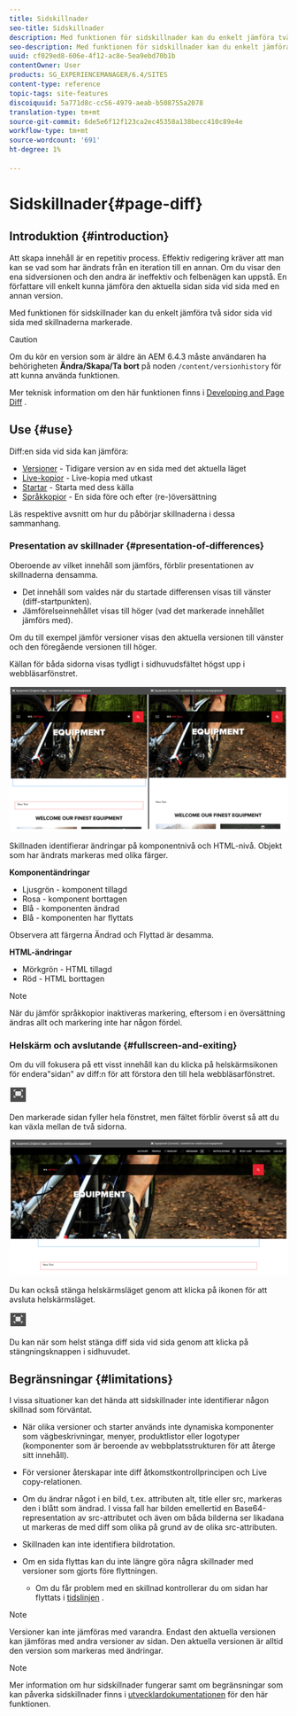 ```yaml
---
title: Sidskillnader
seo-title: Sidskillnader
description: Med funktionen för sidskillnader kan du enkelt jämföra två sidor sida vid sida med skillnaderna markerade.
seo-description: Med funktionen för sidskillnader kan du enkelt jämföra två sidor sida vid sida med skillnaderna markerade.
uuid: cf029ed8-606e-4f12-ac8e-5ea9ebd70b1b
contentOwner: User
products: SG_EXPERIENCEMANAGER/6.4/SITES
content-type: reference
topic-tags: site-features
discoiquuid: 5a771d8c-cc56-4979-aeab-b508755a2078
translation-type: tm+mt
source-git-commit: 6de5e6f12f123ca2ec45358a138becc410c89e4e
workflow-type: tm+mt
source-wordcount: '691'
ht-degree: 1%

---
```



# Sidskillnader{#page-diff}

## Introduktion {#introduction}

Att skapa innehåll är en repetitiv process. Effektiv redigering kräver att man kan se vad som har ändrats från en iteration till en annan. Om du visar den ena sidversionen och den andra är ineffektiv och felbenägen kan uppstå. En författare vill enkelt kunna jämföra den aktuella sidan sida vid sida med en annan version.

Med funktionen för sidskillnader kan du enkelt jämföra två sidor sida vid sida med skillnaderna markerade.

>[!CAUTION]
>
>Om du kör en version som är äldre än AEM 6.4.3 måste användaren ha behörigheten **Ändra/Skapa/Ta bort** på noden `/content/versionhistory` för att kunna använda funktionen.
>
>Mer teknisk information om den här funktionen finns i [Developing and Page Diff](/help/sites-developing/pagediff.md#operation-details) .

## Use {#use}

Diff:en sida vid sida kan jämföra:

* [Versioner](/help/sites-authoring/working-with-page-versions.md#comparing-a-version-with-current-page) - Tidigare version av en sida med det aktuella läget
* [Live-kopior](/help/sites-administering/msm-livecopy.md#comparing-a-live-copy-page-with-a-blueprint-page) - Live-kopia med utkast
* [Startar](/help/sites-authoring/launches-editing.md#comparing-a-launch-page-to-its-source-page) - Starta med dess källa
* [Språkkopior](/help/sites-administering/tc-manage.md#comparing-language-copies) - En sida före och efter (re-)översättning

Läs respektive avsnitt om hur du påbörjar skillnaderna i dessa sammanhang.

### Presentation av skillnader {#presentation-of-differences}

Oberoende av vilket innehåll som jämförs, förblir presentationen av skillnaderna densamma.

* Det innehåll som valdes när du startade differensen visas till vänster (diff-startpunkten).
* Jämförelseinnehållet visas till höger (vad det markerade innehållet jämförs med).

Om du till exempel jämför versioner visas den aktuella versionen till vänster och den föregående versionen till höger.

Källan för båda sidorna visas tydligt i sidhuvudsfältet högst upp i webbläsarfönstret.

![chlimage_1-355](assets/chlimage_1-355.png)

Skillnaden identifierar ändringar på komponentnivå och HTML-nivå. Objekt som har ändrats markeras med olika färger.

**Komponentändringar**

* Ljusgrön - komponent tillagd
* Rosa - komponent borttagen
* Blå - komponenten ändrad
* Blå - komponenten har flyttats

Observera att färgerna Ändrad och Flyttad är desamma.

**HTML-ändringar**

* Mörkgrön - HTML tillagd
* Röd - HTML borttagen

>[!NOTE]
>
>När du jämför språkkopior inaktiveras markering, eftersom i en översättning ändras allt och markering inte har någon fördel.

### Helskärm och avslutande {#fullscreen-and-exiting}

Om du vill fokusera på ett visst innehåll kan du klicka på helskärmsikonen för endera&quot;sidan&quot; av diff:n för att förstora den till hela webbläsarfönstret.

![](do-not-localize/chlimage_1-24.png)

Den markerade sidan fyller hela fönstret, men fältet förblir överst så att du kan växla mellan de två sidorna.

![chlimage_1-356](assets/chlimage_1-356.png)

Du kan också stänga helskärmsläget genom att klicka på ikonen för att avsluta helskärmsläget.

![](do-not-localize/chlimage_1-25.png)

Du kan när som helst stänga diff sida vid sida genom att klicka på stängningsknappen i sidhuvudet.

## Begränsningar {#limitations}

I vissa situationer kan det hända att sidskillnader inte identifierar någon skillnad som förväntat.

* När olika versioner och starter används inte dynamiska komponenter som vägbeskrivningar, menyer, produktlistor eller logotyper (komponenter som är beroende av webbplatsstrukturen för att återge sitt innehåll).
* För versioner återskapar inte diff åtkomstkontrollprincipen och Live copy-relationen.
* Om du ändrar något i en bild, t.ex. attributen alt, title eller src, markeras den i blått som ändrad. I vissa fall har bilden emellertid en Base64-representation av src-attributet och även om båda bilderna ser likadana ut markeras de med diff som olika på grund av de olika src-attributen.
* Skillnaden kan inte identifiera bildrotation.
* Om en sida flyttas kan du inte längre göra några skillnader med versioner som gjorts före flyttningen.

   * Om du får problem med en skillnad kontrollerar du om sidan har flyttats i [tidslinjen](/help/sites-authoring/basic-handling.md#timeline) .

>[!NOTE]
>
>Versioner kan inte jämföras med varandra. Endast den aktuella versionen kan jämföras med andra versioner av sidan. Den aktuella versionen är alltid den version som markeras med ändringar.

>[!NOTE]
>
>Mer information om hur sidskillnader fungerar samt om begränsningar som kan påverka sidskillnader finns i [utvecklardokumentationen](/help/sites-developing/pagediff.md) för den här funktionen.

